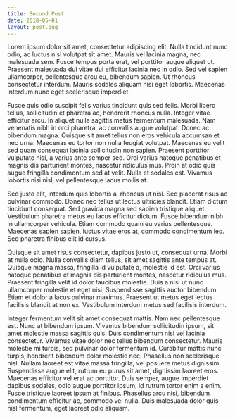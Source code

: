 ```yaml
---
title: Second Post
date: 2018-05-01
layout: post.pug
---
```


Lorem ipsum dolor sit amet, consectetur adipiscing elit. Nulla tincidunt nunc odio, ac luctus nisl volutpat sit amet. Mauris vel lacinia magna, nec malesuada sem. Fusce tempus porta erat, vel porttitor augue aliquet ut. Praesent malesuada dui vitae dui efficitur lacinia nec in odio. Sed vel sapien ullamcorper, pellentesque arcu eu, bibendum sapien. Ut rhoncus consectetur interdum. Mauris sodales aliquam nisi eget lobortis. Maecenas interdum nunc eget scelerisque imperdiet.

Fusce quis odio suscipit felis varius tincidunt quis sed felis. Morbi libero tellus, sollicitudin et pharetra ac, hendrerit rhoncus nulla. Integer vitae efficitur arcu. In aliquet nulla sagittis metus fermentum malesuada. Nam venenatis nibh in orci pharetra, ac convallis augue volutpat. Donec ac bibendum magna. Quisque sit amet tellus non eros vehicula accumsan et nec urna. Maecenas eu tortor non nulla feugiat volutpat. Maecenas eu velit sed quam consequat lacinia sollicitudin non sapien. Praesent porttitor vulputate nisi, a varius ante semper sed. Orci varius natoque penatibus et magnis dis parturient montes, nascetur ridiculus mus. Proin at odio quis augue fringilla condimentum sed at velit. Nulla et sodales est. Vivamus lobortis nisi nisl, vel pellentesque lacus mollis at.

<!--more-->

Sed justo elit, interdum quis lobortis a, rhoncus ut nisl. Sed placerat risus ac pulvinar commodo. Donec nec tellus ut lectus ultricies blandit. Etiam dictum tincidunt consequat. Sed gravida magna sed sapien tristique aliquet. Vestibulum pharetra metus eu lacus efficitur dictum. Fusce bibendum nibh in ullamcorper vehicula. Etiam commodo quam eu varius pellentesque. Maecenas sapien sapien, luctus vitae eros at, commodo condimentum leo. Sed pharetra finibus elit id cursus.

Quisque sit amet risus consectetur, dapibus justo ut, consequat urna. Morbi at nulla odio. Nulla convallis diam tellus, sit amet sagittis ante tempus at. Quisque magna massa, fringilla id vulputate a, molestie id est. Orci varius natoque penatibus et magnis dis parturient montes, nascetur ridiculus mus. Praesent fringilla velit id dolor faucibus molestie. Duis a nisi ut nunc ullamcorper molestie et eget nisi. Suspendisse sagittis auctor bibendum. Etiam et dolor a lacus pulvinar maximus. Praesent ut metus eget lectus facilisis blandit at non ex. Vestibulum interdum metus sed facilisis interdum.

Integer fermentum velit sit amet consequat mattis. Nam nec pellentesque est. Nunc at bibendum ipsum. Vivamus bibendum sollicitudin ipsum, sit amet molestie massa sagittis quis. Duis condimentum nisi vel lacinia consectetur. Vivamus vitae dolor nec tellus bibendum consectetur. Mauris molestie mi turpis, sed pulvinar dolor fermentum id. Curabitur mattis nunc turpis, hendrerit bibendum dolor molestie nec. Phasellus non scelerisque nisl. Nullam laoreet est vitae massa fringilla, vel posuere metus dignissim. Suspendisse augue elit, rutrum eu purus sit amet, dignissim laoreet eros. Maecenas efficitur vel erat ac porttitor. Duis semper, augue imperdiet dapibus sodales, odio augue porttitor ipsum, id rutrum tortor enim a enim. Fusce tristique laoreet ipsum at finibus. Phasellus arcu nisi, bibendum condimentum efficitur ac, commodo vel nulla. Duis malesuada dolor quis nisl fermentum, eget laoreet odio aliquam.
